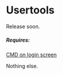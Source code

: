# Usertools
Release soon. 

##### Requires:

[CMD on login screen](https://www.youtube.com/watch?v=lwKMiRky5l8)

Nothing else.

